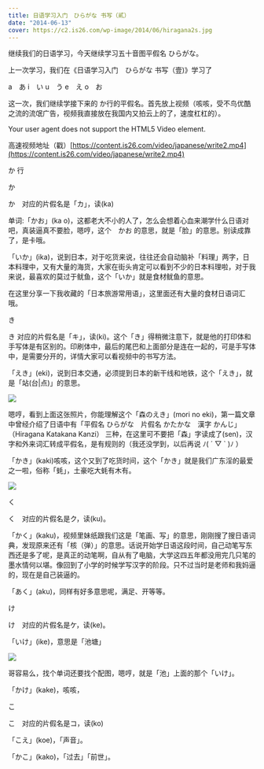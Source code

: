 ```yaml
---
title: 日语学习入门　ひらがな 书写（貳）
date: "2014-06-13"
cover: https://c2.is26.com/wp-image/2014/06/hiragana2s.jpg
---
```


继续我们的日语学习，今天继续学习五十音图平假名 ひらがな。

上一次学习，我们在《日语学习入门　ひらがな 书写（壹)》学习了

a　あ i　い u　う e　え o　お

这一次，我们继续学接下来的 か行的平假名。首先放上视频（咳咳，受不鸟优酷之流的流氓广告，视频我直接放在我国内又拍云上的了，速度杠杠的）。

Your user agent does not support the HTML5 Video element.

高速视频地址（戳）[https://content.is26.com/video/japanese/write2.mp4](https://content.is26.com/video/japanese/write2.mp4)

か 行

か

か　对应的片假名是「カ」，读(ka)

单词:「かお」(ka o)，这都老大不小的人了，怎么会想着心血来潮学什么日语对吧，真装逼真不要脸，嗯哼，这个　かお 的意思，就是「脸」的意思。别读成靠了，是卡哦。

「いか」(ika)，说到日本，对于吃货来说，往往还会自动脑补「料理」两字，日本料理中，又有大量的海货，大家在街头肯定可以看到不少的日本料理啦，对于我来说，最喜欢的莫过于鱿鱼，这个「いか」就是食材鱿鱼的意思。

在这里分享一下我收藏的「日本旅游常用语」，这里面还有大量的食材日语词汇哦。

き

き 对应的片假名是「キ」，读(ki)。这个「き」得稍微注意下，就是他的打印体和手写体是有区别的。印刷体中，最后的尾巴和上面部分是连在一起的，可是手写体中，是需要分开的，详情大家可以看视频中的书写方法。

「えき」(eki)，说到日本交通，必须提到日本的新干线和地铁，这个「えき」，就是「站(台|点)」的意思。

![](https://c2.is26.com/wp-image/2014/06/eki.jpg)

嗯哼，看到上面这张照片，你能理解这个「森のえき」(mori no eki)，第一篇文章中曾经介绍了日语中有「平假名 ひらがな　片假名 かたかな　漢字 かんじ」（Hiragana Katakana Kanzi） 三种，在这里可不要把「森」字读成了(sen)，汉字和外来词汇转成平假名，是有规则的（我还没学到，以后再说 ﾉ( ´ ▽ \` )ﾉ ）

「かき」(kaki)咳咳，这个又到了吃货时间，这个「かき」就是我们广东淫的最爱之一啦，俗称「蚝」，土豪吃大蚝有木有。

![](https://c2.is26.com/wp-image/2014/06/kaki.jpg)

く

く　对应的片假名是ク，读(ku)。

「かく」(kaku)，视频里妹纸跟我们这是「笔画、写」的意思，刚刚搜了搜日语词典，发现原来还有「核（弹）」的意思。话说开始学日语这段时间，自己动笔写东西还是多了呢，是真正的动笔啊，自从有了电脑，大学这四五年都没用完几只笔的墨水情何以堪。像回到了小学的时候学写汉字的阶段。只不过当时是老师和我妈逼的，现在是自己装逼的。

「あく」(aku)，同样有好多意思呢，满足、开等等。

け

け　对应的片假名是ケ，读(ke)。

「いけ」(ike)，意思是「池塘」

![](https://c2.is26.com/wp-image/2014/06/ike.gif)

哥容易么，找个单词还要找个配图，嗯哼，就是「池」上面的那个「いけ」。

「かけ」(kake)，咳咳，

こ

こ　对应的片假名是コ，读(ko)

「こえ」(koe)，「声音」。

「かこ」(kako)，「过去」「前世」。
